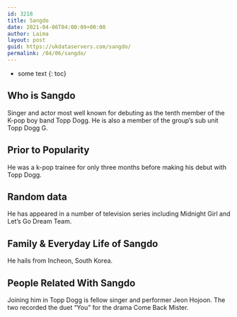 ```yaml
---
id: 3218
title: Sangdo
date: 2021-04-06T04:00:09+00:00
author: Laima
layout: post
guid: https://ukdataservers.com/sangdo/
permalink: /04/06/sangdo/
---
```


* some text
{: toc}


## Who is Sangdo
                  
                  
                  
Singer and actor most well known for debuting as the tenth member of the K-pop boy band Topp Dogg. He is also a member of the group&#8217;s sub unit Topp Dogg G.
                  
              
            
              
            
                
                
                
## Prior to Popularity
                  
                  
                  
He was a k-pop trainee for only three months before making his debut with Topp Dogg.
                  
              
            
              
            
                
                
                
## Random data
                  
                  
                  
He has appeared in a number of television series including Midnight Girl and Let&#8217;s Go Dream Team.
                  
              
            
              
            
                
                
                
## Family & Everyday Life of Sangdo
                  
                  
                  
He hails from Incheon, South Korea.
                  
              
            
              
            
                
                
                
## People Related With Sangdo
                  
                  
                  
Joining him in Topp Dogg is fellow singer and performer Jeon Hojoon. The two recorded the duet &#8220;You&#8221; for the drama Come Back Mister.
                  
              
            
              
            
                
              
            
              
              
            
            
              
            
          
          
          